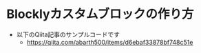 # Blocklyカスタムブロックの作り方

- 以下のQiita記事のサンプルコードです
    - https://qiita.com/abarth500/items/d6ebaf33878bf748c51e